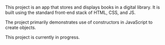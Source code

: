 This project is an app that stores and displays books in a digital library. It is built using the standard front-end stack of HTML, CSS, and JS.

The project primarily demonstrates use of constructors in JavaScript to create objects.

This project is currently in progress.
